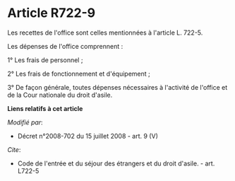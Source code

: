 # Article R722-9

Les recettes de l'office sont celles mentionnées à l'article L. 722-5. 

Les dépenses de l'office comprennent : 

1° Les frais de personnel ; 

2° Les frais de fonctionnement et d'équipement ; 

3° De façon générale, toutes dépenses nécessaires à l'activité de l'office et de la Cour nationale du droit d'asile.

**Liens relatifs à cet article**

_Modifié par_:

  - Décret n°2008-702 du 15 juillet 2008 - art. 9 (V)

_Cite_:

  - Code de l'entrée et du séjour des étrangers et du droit d'asile. - art. L722-5
